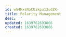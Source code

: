 ```yaml
---
id: wh4HxsNoCUikpu13udZK-
title: Polarity Management
desc: ''
updated: 1639762693866
created: 1639762693866
---
```


